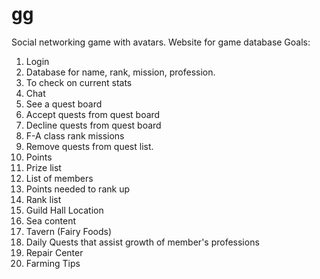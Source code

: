 # gg
Social networking game with avatars. 
Website for game database
Goals: 
1. Login 
2. Database for name, rank, mission, profession. 
3. To check on current stats
4. Chat 
5. See a quest board
6. Accept quests from quest board
7. Decline quests from quest board
8. F-A class rank missions
9. Remove quests from quest list. 
10. Points 
11. Prize list
12. List of members
13. Points needed to rank up
14. Rank list
15. Guild Hall Location
16. Sea content
17. Tavern (Fairy Foods)
18. Daily Quests that assist growth of member's professions
19. Repair Center
20. Farming Tips
